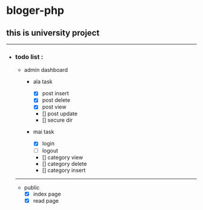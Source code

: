 # bloger-php
## this is university project

****
- ### todo list :
	- admin dashboard
		- ala task
			- [x] post insert
			- [x] post delete
			- [x] post view
			- [] post update
			- [] secure dir

		- mai task
			- [x] login
			- [ ] logout
			- [] category view
			- [] category delete
			- [] category insert

	****


	- public
		- [x] index page
		- [x] read page
